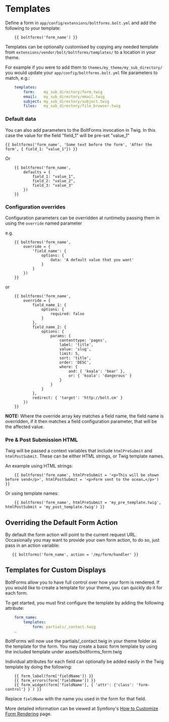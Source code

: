 Templates
=========


Define a form in `app/config/extensions/boltforms.bolt.yml` and add the 
following to your template:

```twig
    {{ boltforms('form_name') }}
```

Templates can be optionally customised by copying any needed template from
`extensions/vendor/bolt/boltforms/templates/` to a location in your theme.

For example if you were to add them to  `themes/my_theme/my_sub_directory/`
you would update your `app/config/boltforms.bolt.yml` file parameters to
match, e.g.:

```yaml
    templates:
        form:    my_sub_directory/form.twig
        email:   my_sub_directory/email.twig
        subject: my_sub_directory/subject.twig
        files:   my_sub_directory/file_browser.twig
```

### Default data


You can also add parameters to the BoltForms invocation in Twig. In this case 
the value for the field "field_1" will be pre-set "value_1"

```twig
{{ boltforms('form_name', 'Some text before the form', 'After the form', { field_1: "value_1"}) }}
```

Or

```twig
    {{ boltforms('form_name',
        defaults = {
            field_1: "value_1",
            field_2: "value_2",
            field_3: "value_3"
        })
    }}
```

### Configuration overrides

Configuration parameters can be overridden at runtimeby passing them in using
the `override` named parameter 

e.g.

```twig
    {{ boltforms('form_name',
        override = {
            'field_name': {
                options: {
                    data: 'A default value that you want'
                }
            }
        })
    }}
```

or

```twig
    {{ boltforms('form_name',
        override = {
            field_name_1: {
                options: {
                    required: false
                }
            },
            field_name_2: {
                options: {
                    params: {
                        contenttype: 'pages',
                        label: 'title',
                        value: 'slug',
                        limit: 5,
                        sort: 'title',
                        order: 'DESC',
                        where: {
                            and: { 'koala': 'bear' },
                            or: { 'koala': 'dangerous' }
                        }
                    }
                }
            },
            redirect: { 'target': 'http://bolt.cm' }
        })
    }}
```

**NOTE:** 
Where the override array key matches a field name, the field name is
overridden, if it then matches a field configuration parameter, that will be
the affected value.


### Pre & Post Submission HTML

Twig will be passed a context variables that include `htmlPreSubmit` and 
`htmlPostSubmit`. These can be either HTML strings, or Twig template names.

An example using HTML strings:

```twig
    {{ boltforms('form_name', htmlPreSubmit = '<p>This will be shown before send</p>', htmlPostSubmit = '<p>Form sent to the ocean…</p>') }}  
```

Or using template names:

```twig
    {{ boltforms('form_name', htmlPreSubmit = 'my_pre_template.twig', htmlPostSubmit = 'my_post_template.twig') }}  
```

Overriding the Default Form Action
----------------------------------

By default the form action will point to the current request URL. Occasionally you
may want to provide your own form action, to do so, just pass in an action variable:

```twig
   {{ boltforms('form_name', action = '/my/form/handler' }}
```

Templates for Custom Displays
-----------------------------

BoltForms allow you to have full control over how your form is rendered. If 
you would like to create a template for your theme, you can quickly do it for 
each form.

To get started, you must first configure the template by adding the following 
attribute: 

```yaml
    form_name:
        templates: 
            form: partials/_contact.twig
    …
```

BoltForms will now use the partials/_contact.twig in your theme folder as the 
template for the form. You may create a basic form template by using the 
included template under assets/boltforms_form.twig

Individual attributes for each field can optionally be added easily in the Twig 
template by doing the following:

```twig
    {{ form_label(form['fieldName']) }}
    {{ form_errors(form['fieldName']) }}
    {{ form_widget(form['fieldName'], { 'attr': {'class': 'form-control'} } ) }}
```

Replace `fieldName` with the name you used in the form for that field.

More detailed information can be viewed at Symfony's 
[How to Customize Form Rendering](http://symfony.com/doc/current/cookbook/form/form_customization.html) 
page.
